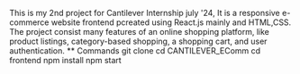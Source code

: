 This is my 2nd project for Cantilever Internship july '24, It is a responsive e-commerce website frontend pcreated using React.js mainly and HTML,CSS. The project consist many features of an online shopping platform, like product listings, category-based shopping, a shopping cart, and user authentication. 
** Commands
git clone 
cd CANTILEVER_EComm
cd frontend
npm install
npm start
